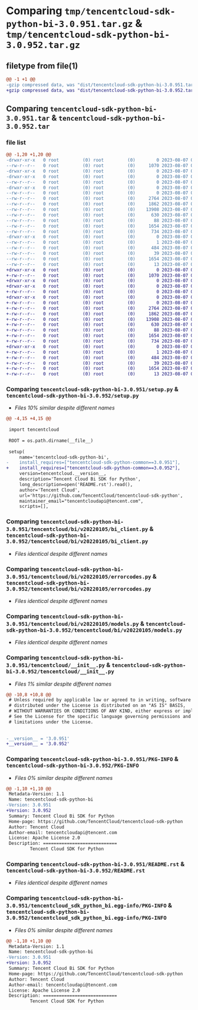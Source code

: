 # Comparing `tmp/tencentcloud-sdk-python-bi-3.0.951.tar.gz` & `tmp/tencentcloud-sdk-python-bi-3.0.952.tar.gz`

## filetype from file(1)

```diff
@@ -1 +1 @@
-gzip compressed data, was "dist/tencentcloud-sdk-python-bi-3.0.951.tar", last modified: Mon Aug  7 00:19:38 2023, max compression
+gzip compressed data, was "dist/tencentcloud-sdk-python-bi-3.0.952.tar", last modified: Mon Aug  7 08:46:39 2023, max compression
```

## Comparing `tencentcloud-sdk-python-bi-3.0.951.tar` & `tencentcloud-sdk-python-bi-3.0.952.tar`

### file list

```diff
@@ -1,20 +1,20 @@
-drwxr-xr-x   0 root         (0) root         (0)        0 2023-08-07 00:19:38.000000 tencentcloud-sdk-python-bi-3.0.951/
--rw-r--r--   0 root         (0) root         (0)     1070 2023-08-07 00:19:38.000000 tencentcloud-sdk-python-bi-3.0.951/setup.py
-drwxr-xr-x   0 root         (0) root         (0)        0 2023-08-07 00:19:38.000000 tencentcloud-sdk-python-bi-3.0.951/tencentcloud/
-drwxr-xr-x   0 root         (0) root         (0)        0 2023-08-07 00:19:38.000000 tencentcloud-sdk-python-bi-3.0.951/tencentcloud/bi/
--rw-r--r--   0 root         (0) root         (0)        0 2023-08-07 00:19:38.000000 tencentcloud-sdk-python-bi-3.0.951/tencentcloud/bi/__init__.py
-drwxr-xr-x   0 root         (0) root         (0)        0 2023-08-07 00:19:38.000000 tencentcloud-sdk-python-bi-3.0.951/tencentcloud/bi/v20220105/
--rw-r--r--   0 root         (0) root         (0)        0 2023-08-07 00:19:38.000000 tencentcloud-sdk-python-bi-3.0.951/tencentcloud/bi/v20220105/__init__.py
--rw-r--r--   0 root         (0) root         (0)     2764 2023-08-07 00:19:38.000000 tencentcloud-sdk-python-bi-3.0.951/tencentcloud/bi/v20220105/bi_client.py
--rw-r--r--   0 root         (0) root         (0)     1862 2023-08-07 00:19:38.000000 tencentcloud-sdk-python-bi-3.0.951/tencentcloud/bi/v20220105/errorcodes.py
--rw-r--r--   0 root         (0) root         (0)    13908 2023-08-07 00:19:38.000000 tencentcloud-sdk-python-bi-3.0.951/tencentcloud/bi/v20220105/models.py
--rw-r--r--   0 root         (0) root         (0)      630 2023-08-07 00:19:38.000000 tencentcloud-sdk-python-bi-3.0.951/tencentcloud/__init__.py
--rw-r--r--   0 root         (0) root         (0)       88 2023-08-07 00:19:38.000000 tencentcloud-sdk-python-bi-3.0.951/setup.cfg
--rw-r--r--   0 root         (0) root         (0)     1654 2023-08-07 00:19:38.000000 tencentcloud-sdk-python-bi-3.0.951/PKG-INFO
--rw-r--r--   0 root         (0) root         (0)      734 2023-08-07 00:19:38.000000 tencentcloud-sdk-python-bi-3.0.951/README.rst
-drwxr-xr-x   0 root         (0) root         (0)        0 2023-08-07 00:19:38.000000 tencentcloud-sdk-python-bi-3.0.951/tencentcloud_sdk_python_bi.egg-info/
--rw-r--r--   0 root         (0) root         (0)        1 2023-08-07 00:19:38.000000 tencentcloud-sdk-python-bi-3.0.951/tencentcloud_sdk_python_bi.egg-info/dependency_links.txt
--rw-r--r--   0 root         (0) root         (0)      484 2023-08-07 00:19:38.000000 tencentcloud-sdk-python-bi-3.0.951/tencentcloud_sdk_python_bi.egg-info/SOURCES.txt
--rw-r--r--   0 root         (0) root         (0)       39 2023-08-07 00:19:38.000000 tencentcloud-sdk-python-bi-3.0.951/tencentcloud_sdk_python_bi.egg-info/requires.txt
--rw-r--r--   0 root         (0) root         (0)     1654 2023-08-07 00:19:38.000000 tencentcloud-sdk-python-bi-3.0.951/tencentcloud_sdk_python_bi.egg-info/PKG-INFO
--rw-r--r--   0 root         (0) root         (0)       13 2023-08-07 00:19:38.000000 tencentcloud-sdk-python-bi-3.0.951/tencentcloud_sdk_python_bi.egg-info/top_level.txt
+drwxr-xr-x   0 root         (0) root         (0)        0 2023-08-07 08:46:39.000000 tencentcloud-sdk-python-bi-3.0.952/
+-rw-r--r--   0 root         (0) root         (0)     1070 2023-08-07 08:46:39.000000 tencentcloud-sdk-python-bi-3.0.952/setup.py
+drwxr-xr-x   0 root         (0) root         (0)        0 2023-08-07 08:46:39.000000 tencentcloud-sdk-python-bi-3.0.952/tencentcloud/
+drwxr-xr-x   0 root         (0) root         (0)        0 2023-08-07 08:46:39.000000 tencentcloud-sdk-python-bi-3.0.952/tencentcloud/bi/
+-rw-r--r--   0 root         (0) root         (0)        0 2023-08-07 08:46:39.000000 tencentcloud-sdk-python-bi-3.0.952/tencentcloud/bi/__init__.py
+drwxr-xr-x   0 root         (0) root         (0)        0 2023-08-07 08:46:39.000000 tencentcloud-sdk-python-bi-3.0.952/tencentcloud/bi/v20220105/
+-rw-r--r--   0 root         (0) root         (0)        0 2023-08-07 08:46:39.000000 tencentcloud-sdk-python-bi-3.0.952/tencentcloud/bi/v20220105/__init__.py
+-rw-r--r--   0 root         (0) root         (0)     2764 2023-08-07 08:46:39.000000 tencentcloud-sdk-python-bi-3.0.952/tencentcloud/bi/v20220105/bi_client.py
+-rw-r--r--   0 root         (0) root         (0)     1862 2023-08-07 08:46:39.000000 tencentcloud-sdk-python-bi-3.0.952/tencentcloud/bi/v20220105/errorcodes.py
+-rw-r--r--   0 root         (0) root         (0)    13908 2023-08-07 08:46:39.000000 tencentcloud-sdk-python-bi-3.0.952/tencentcloud/bi/v20220105/models.py
+-rw-r--r--   0 root         (0) root         (0)      630 2023-08-07 08:46:39.000000 tencentcloud-sdk-python-bi-3.0.952/tencentcloud/__init__.py
+-rw-r--r--   0 root         (0) root         (0)       88 2023-08-07 08:46:39.000000 tencentcloud-sdk-python-bi-3.0.952/setup.cfg
+-rw-r--r--   0 root         (0) root         (0)     1654 2023-08-07 08:46:39.000000 tencentcloud-sdk-python-bi-3.0.952/PKG-INFO
+-rw-r--r--   0 root         (0) root         (0)      734 2023-08-07 08:46:39.000000 tencentcloud-sdk-python-bi-3.0.952/README.rst
+drwxr-xr-x   0 root         (0) root         (0)        0 2023-08-07 08:46:39.000000 tencentcloud-sdk-python-bi-3.0.952/tencentcloud_sdk_python_bi.egg-info/
+-rw-r--r--   0 root         (0) root         (0)        1 2023-08-07 08:46:39.000000 tencentcloud-sdk-python-bi-3.0.952/tencentcloud_sdk_python_bi.egg-info/dependency_links.txt
+-rw-r--r--   0 root         (0) root         (0)      484 2023-08-07 08:46:39.000000 tencentcloud-sdk-python-bi-3.0.952/tencentcloud_sdk_python_bi.egg-info/SOURCES.txt
+-rw-r--r--   0 root         (0) root         (0)       39 2023-08-07 08:46:39.000000 tencentcloud-sdk-python-bi-3.0.952/tencentcloud_sdk_python_bi.egg-info/requires.txt
+-rw-r--r--   0 root         (0) root         (0)     1654 2023-08-07 08:46:39.000000 tencentcloud-sdk-python-bi-3.0.952/tencentcloud_sdk_python_bi.egg-info/PKG-INFO
+-rw-r--r--   0 root         (0) root         (0)       13 2023-08-07 08:46:39.000000 tencentcloud-sdk-python-bi-3.0.952/tencentcloud_sdk_python_bi.egg-info/top_level.txt
```

### Comparing `tencentcloud-sdk-python-bi-3.0.951/setup.py` & `tencentcloud-sdk-python-bi-3.0.952/setup.py`

 * *Files 10% similar despite different names*

```diff
@@ -4,15 +4,15 @@
 
 import tencentcloud
 
 ROOT = os.path.dirname(__file__)
 
 setup(
     name='tencentcloud-sdk-python-bi',
-    install_requires=["tencentcloud-sdk-python-common==3.0.951"],
+    install_requires=["tencentcloud-sdk-python-common==3.0.952"],
     version=tencentcloud.__version__,
     description='Tencent Cloud Bi SDK for Python',
     long_description=open('README.rst').read(),
     author='Tencent Cloud',
     url='https://github.com/TencentCloud/tencentcloud-sdk-python',
     maintainer_email="tencentcloudapi@tencent.com",
     scripts=[],
```

### Comparing `tencentcloud-sdk-python-bi-3.0.951/tencentcloud/bi/v20220105/bi_client.py` & `tencentcloud-sdk-python-bi-3.0.952/tencentcloud/bi/v20220105/bi_client.py`

 * *Files identical despite different names*

### Comparing `tencentcloud-sdk-python-bi-3.0.951/tencentcloud/bi/v20220105/errorcodes.py` & `tencentcloud-sdk-python-bi-3.0.952/tencentcloud/bi/v20220105/errorcodes.py`

 * *Files identical despite different names*

### Comparing `tencentcloud-sdk-python-bi-3.0.951/tencentcloud/bi/v20220105/models.py` & `tencentcloud-sdk-python-bi-3.0.952/tencentcloud/bi/v20220105/models.py`

 * *Files identical despite different names*

### Comparing `tencentcloud-sdk-python-bi-3.0.951/tencentcloud/__init__.py` & `tencentcloud-sdk-python-bi-3.0.952/tencentcloud/__init__.py`

 * *Files 1% similar despite different names*

```diff
@@ -10,8 +10,8 @@
 # Unless required by applicable law or agreed to in writing, software
 # distributed under the License is distributed on an "AS IS" BASIS,
 # WITHOUT WARRANTIES OR CONDITIONS OF ANY KIND, either express or implied.
 # See the License for the specific language governing permissions and
 # limitations under the License.
 
 
-__version__ = '3.0.951'
+__version__ = '3.0.952'
```

### Comparing `tencentcloud-sdk-python-bi-3.0.951/PKG-INFO` & `tencentcloud-sdk-python-bi-3.0.952/PKG-INFO`

 * *Files 0% similar despite different names*

```diff
@@ -1,10 +1,10 @@
 Metadata-Version: 1.1
 Name: tencentcloud-sdk-python-bi
-Version: 3.0.951
+Version: 3.0.952
 Summary: Tencent Cloud Bi SDK for Python
 Home-page: https://github.com/TencentCloud/tencentcloud-sdk-python
 Author: Tencent Cloud
 Author-email: tencentcloudapi@tencent.com
 License: Apache License 2.0
 Description: ============================
         Tencent Cloud SDK for Python
```

### Comparing `tencentcloud-sdk-python-bi-3.0.951/README.rst` & `tencentcloud-sdk-python-bi-3.0.952/README.rst`

 * *Files identical despite different names*

### Comparing `tencentcloud-sdk-python-bi-3.0.951/tencentcloud_sdk_python_bi.egg-info/PKG-INFO` & `tencentcloud-sdk-python-bi-3.0.952/tencentcloud_sdk_python_bi.egg-info/PKG-INFO`

 * *Files 0% similar despite different names*

```diff
@@ -1,10 +1,10 @@
 Metadata-Version: 1.1
 Name: tencentcloud-sdk-python-bi
-Version: 3.0.951
+Version: 3.0.952
 Summary: Tencent Cloud Bi SDK for Python
 Home-page: https://github.com/TencentCloud/tencentcloud-sdk-python
 Author: Tencent Cloud
 Author-email: tencentcloudapi@tencent.com
 License: Apache License 2.0
 Description: ============================
         Tencent Cloud SDK for Python
```


